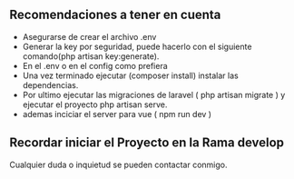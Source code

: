 ## Recomendaciones  a tener en cuenta

- Asegurarse de crear el archivo .env
- Generar la key por seguridad, puede hacerlo con el siguiente comando(php artisan key:generate).
- En el .env o en el config como prefiera
- Una vez terminado ejecutar (composer install) instalar las dependencias.
- Por ultimo ejecutar las migraciones de laravel ( php artisan migrate ) y ejecutar el proyecto php artisan serve.
- ademas inciciar el server para vue ( npm run dev )

## Recordar iniciar el Proyecto en la Rama develop

Cualquier duda o inquietud se pueden contactar conmigo. 
